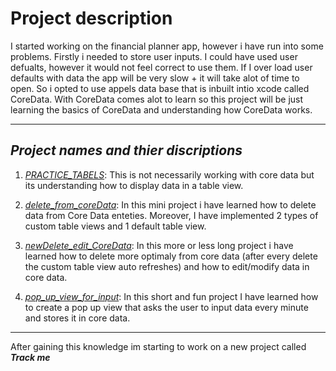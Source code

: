 # Project description

I started working on the financial planner app, however i have run into some problems. Firstly i needed to store user inputs. I could have used user defualts,
however it would not feel correct to use them. If I over load user defaults with data the app will be very slow + it will take alot of time to open. So i opted to
use appels data base that is inbuilt intio xcode called CoreData. With CoreData comes alot to learn so this project will be just learning the basics of CoreData 
and understanding how CoreData works.

--------------------------------------------------------------------------------------------------------------------------------------------------------------------

## *Project names and thier discriptions*

1. [*PRACTICE_TABELS*](https://github.com/DanMint/IOS-apps/tree/main/CoreData_Pracice/PRACTICE_TABELS): This is not necessarily working with core data but its understanding how to display data in a table view.

2. [*delete_from_coreData*](https://github.com/DanMint/IOS-apps/tree/main/CoreData_Pracice/delete_from_coreData): In this mini project i have learned how to delete data from Core Data enteties. Moreover, I have implemented 2 types of custom table views and 1 default table view.

3. [*newDelete_edit_CoreData*](https://github.com/DanMint/IOS-apps/tree/main/CoreData_Pracice/newDelete_edit_CoreData): In this more or less long project i have learned how to delete more optimaly from core data (after every delete the custom table view auto refreshes) and how to edit/modify data in core data.

4. [*pop_up_view_for_input*](https://github.com/DanMint/IOS-apps/tree/main/CoreData_Pracice/pop_up_view_for_input): In this short and fun project I have learned how to create a pop up view that asks the user to input data every minute and stores it in core data.

--------------------------------------------------------------------------------------------------------------------------------------------------------------------

After gaining this knowledge im starting to work on a new project called ***Track me***
